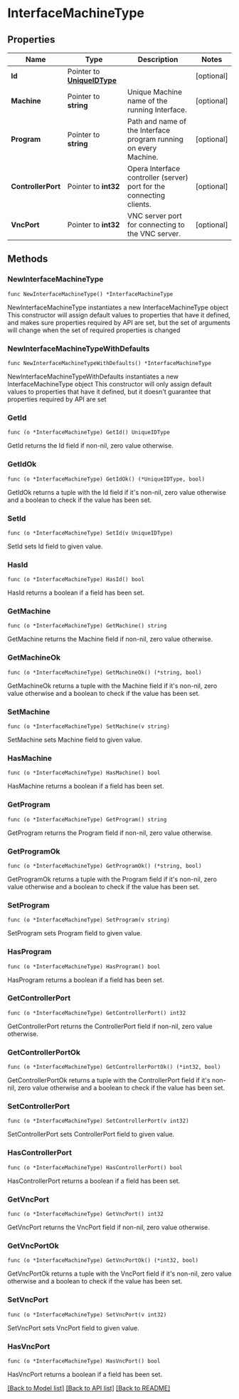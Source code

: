 # InterfaceMachineType

## Properties

Name | Type | Description | Notes
------------ | ------------- | ------------- | -------------
**Id** | Pointer to [**UniqueIDType**](UniqueIDType.md) |  | [optional] 
**Machine** | Pointer to **string** | Unique Machine name of the running Interface. | [optional] 
**Program** | Pointer to **string** | Path and name of the Interface program running on every Machine. | [optional] 
**ControllerPort** | Pointer to **int32** | Opera Interface controller (server) port for the connecting clients. | [optional] 
**VncPort** | Pointer to **int32** | VNC server port for connecting to the VNC server. | [optional] 

## Methods

### NewInterfaceMachineType

`func NewInterfaceMachineType() *InterfaceMachineType`

NewInterfaceMachineType instantiates a new InterfaceMachineType object
This constructor will assign default values to properties that have it defined,
and makes sure properties required by API are set, but the set of arguments
will change when the set of required properties is changed

### NewInterfaceMachineTypeWithDefaults

`func NewInterfaceMachineTypeWithDefaults() *InterfaceMachineType`

NewInterfaceMachineTypeWithDefaults instantiates a new InterfaceMachineType object
This constructor will only assign default values to properties that have it defined,
but it doesn't guarantee that properties required by API are set

### GetId

`func (o *InterfaceMachineType) GetId() UniqueIDType`

GetId returns the Id field if non-nil, zero value otherwise.

### GetIdOk

`func (o *InterfaceMachineType) GetIdOk() (*UniqueIDType, bool)`

GetIdOk returns a tuple with the Id field if it's non-nil, zero value otherwise
and a boolean to check if the value has been set.

### SetId

`func (o *InterfaceMachineType) SetId(v UniqueIDType)`

SetId sets Id field to given value.

### HasId

`func (o *InterfaceMachineType) HasId() bool`

HasId returns a boolean if a field has been set.

### GetMachine

`func (o *InterfaceMachineType) GetMachine() string`

GetMachine returns the Machine field if non-nil, zero value otherwise.

### GetMachineOk

`func (o *InterfaceMachineType) GetMachineOk() (*string, bool)`

GetMachineOk returns a tuple with the Machine field if it's non-nil, zero value otherwise
and a boolean to check if the value has been set.

### SetMachine

`func (o *InterfaceMachineType) SetMachine(v string)`

SetMachine sets Machine field to given value.

### HasMachine

`func (o *InterfaceMachineType) HasMachine() bool`

HasMachine returns a boolean if a field has been set.

### GetProgram

`func (o *InterfaceMachineType) GetProgram() string`

GetProgram returns the Program field if non-nil, zero value otherwise.

### GetProgramOk

`func (o *InterfaceMachineType) GetProgramOk() (*string, bool)`

GetProgramOk returns a tuple with the Program field if it's non-nil, zero value otherwise
and a boolean to check if the value has been set.

### SetProgram

`func (o *InterfaceMachineType) SetProgram(v string)`

SetProgram sets Program field to given value.

### HasProgram

`func (o *InterfaceMachineType) HasProgram() bool`

HasProgram returns a boolean if a field has been set.

### GetControllerPort

`func (o *InterfaceMachineType) GetControllerPort() int32`

GetControllerPort returns the ControllerPort field if non-nil, zero value otherwise.

### GetControllerPortOk

`func (o *InterfaceMachineType) GetControllerPortOk() (*int32, bool)`

GetControllerPortOk returns a tuple with the ControllerPort field if it's non-nil, zero value otherwise
and a boolean to check if the value has been set.

### SetControllerPort

`func (o *InterfaceMachineType) SetControllerPort(v int32)`

SetControllerPort sets ControllerPort field to given value.

### HasControllerPort

`func (o *InterfaceMachineType) HasControllerPort() bool`

HasControllerPort returns a boolean if a field has been set.

### GetVncPort

`func (o *InterfaceMachineType) GetVncPort() int32`

GetVncPort returns the VncPort field if non-nil, zero value otherwise.

### GetVncPortOk

`func (o *InterfaceMachineType) GetVncPortOk() (*int32, bool)`

GetVncPortOk returns a tuple with the VncPort field if it's non-nil, zero value otherwise
and a boolean to check if the value has been set.

### SetVncPort

`func (o *InterfaceMachineType) SetVncPort(v int32)`

SetVncPort sets VncPort field to given value.

### HasVncPort

`func (o *InterfaceMachineType) HasVncPort() bool`

HasVncPort returns a boolean if a field has been set.


[[Back to Model list]](../README.md#documentation-for-models) [[Back to API list]](../README.md#documentation-for-api-endpoints) [[Back to README]](../README.md)


